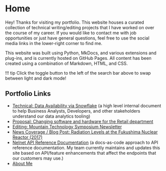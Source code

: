 # Home

Hey! Thanks for visiting my portfolio. This website houses a curated collection of technical writing/editing projects that I have worked on over the course of my career. If you would like to contact me with job opportunities or just have general questions, feel free to use the social media links in the lower-right corner to find me.

This website was built using Python, MkDocs, and various extensions and plug-ins, and is currently hosted on GitHub Pages. All content has been created using a combination of Markdown, HTML, and CSS.

!!! tip
        Click the toggle button to the left of the search bar above to swap between light and dark mode!


## Portfolio Links
* [Technical: Data Availability via Snowflake](DataAvailability_Snowflake.md) (a high level internal document to help Business Analysts, Developers, and other stakeholders understand our data analytics tooling)
* [Proposal: Changing software and hardware for the Retail department](EZLinks_Capital_Proposal.md)
* [Editing: Mountain Technology Symposium Newsletter](MTS_Newsletter_Edits.md)
* [News Coverage / Blog Post: Radiation Levels at the Fukushima Nuclear Reactor (2017)](PressRelease_FukushimaReactor.md)
* [Nelnet API Reference Documentation](https://docs.nelnet.io/#introduction) (a docs-as-code approach to API reference documentation. My team currently maintains and updates this site based on API/feature enhancements that affect the endpoints that our customers may use.)
* [About Me](AboutMe.md)